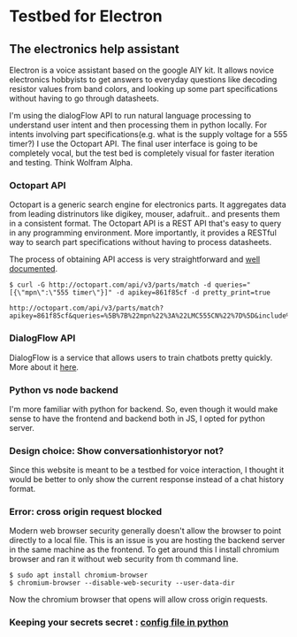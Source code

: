 # Testbed for Electron

## The electronics help assistant

Electron is a voice assistant based on the google AIY kit. It allows novice electronics hobbyists to get answers to everyday questions like decoding resistor values from band colors, and looking up some part specifications without having to go through datasheets.

I'm using the dialogFlow API to run natural language processing to understand user intent and then processing them in python locally. For intents involving part specifications(e.g. what is the supply voltage for a 555 timer?) I use the Octopart API. The final user interface is going to be completely vocal, but the test bed is completely visual for faster iteration and testing. Think Wolfram Alpha.

### Octopart API

Octopart is a generic search engine for electronics parts. It aggregates data from leading distrinutors like digikey, mouser, adafruit.. and presents them in a consistent format. The Octopart API is a REST API that's easy to query in any programming environment. More importantly, it provides a RESTful way to search part specifications without having to process datasheets.

The process of obtaining API access is very straightforward and [well documented](https://octopart.com/api/docs/v3/overview#authentication).

    $ curl -G http://octopart.com/api/v3/parts/match -d queries="[{\"mpn\":\"555 timer\"}]" -d apikey=861f85cf -d pretty_print=true

    http://octopart.com/api/v3/parts/match?apikey=861f85cf&queries=%5B%7B%22mpn%22%3A%22LMC555CN%22%7D%5D&include%5B%5D=specs

### DialogFlow API

DialogFlow is a service that allows users to train chatbots pretty quickly. More about it [here](api.ai).

### Python vs node backend

I'm more familiar with python for backend. So, even though it would make sense to have the frontend and backend both in JS, I opted for python server.

### Design choice: Show conversationhistoryor not?

Since this website is meant to be a testbed for voice interaction, I thought it would be better to only show the current response instead of a chat history format.

### Error: cross origin request blocked

Modern web browser security generally doesn't allow the browser to point directly to a local file. This is an issue is you are hosting the backend server in the same machine as the frontend. To get around this I install chromium browser and ran it without web security from th command line.  

    $ sudo apt install chromium-browser
    $ chromium-browser --disable-web-security --user-data-dir

Now the chromium browser that opens will allow cross origin requests.

### Keeping your secrets secret : [config file in python](https://hackernoon.com/4-ways-to-manage-the-configuration-in-python-4623049e841b)
